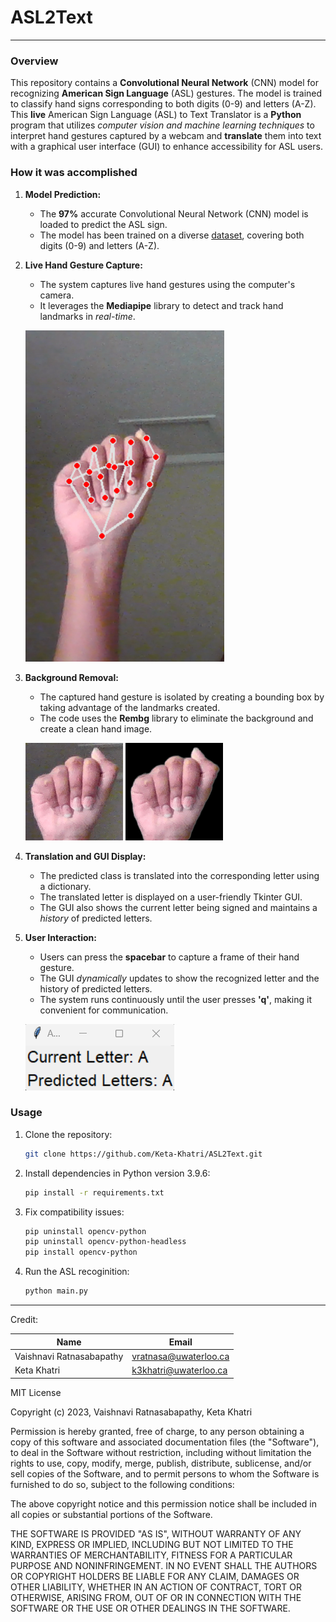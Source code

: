 # ASL2Text
---
### Overview

This repository contains a **Convolutional Neural Network** (CNN) model for recognizing **American Sign Language** (ASL) gestures. The model is trained to classify hand signs corresponding to both digits (0-9) and letters (A-Z). This **live** American Sign Language (ASL) to Text Translator is a **Python** program that utilizes *computer vision and machine learning techniques* to interpret hand gestures captured by a webcam and **translate** them into text with a graphical user interface (GUI) to enhance accessibility for ASL users.

### How it was accomplished

1. **Model Prediction:**
   - The **97%** accurate Convolutional Neural Network (CNN) model is loaded to predict the ASL sign.
   - The model has been trained on a diverse [dataset](https://www.kaggle.com/datasets/ayuraj/asl-dataset/data), covering both digits (0-9) and letters (A-Z).

2. **Live Hand Gesture Capture:**
   - The system captures live hand gestures using the computer's camera.
   - It leverages the **Mediapipe** library to detect and track hand landmarks in *real-time*.

   ![image1](images/landmarks.png)

3. **Background Removal:**
   - The captured hand gesture is isolated by creating a bounding box by taking advantage of the landmarks created.
   - The code uses the **Rembg** library to eliminate the background and create a clean hand image.

   ![image2](images/normal-background.png) ![image3](images/black-background.png)
4. **Translation and GUI Display:**
   - The predicted class is translated into the corresponding letter using a dictionary.
   - The translated letter is displayed on a user-friendly Tkinter GUI.
   - The GUI also shows the current letter being signed and maintains a *history* of predicted letters.
5. **User Interaction:**
   - Users can press the **spacebar** to capture a frame of their hand gesture.
   - The GUI *dynamically* updates to show the recognized letter and the history of predicted letters.
   - The system runs continuously until the user presses **'q'**, making it convenient for communication.
   
   ![image4](images/GUI-test.png)

### Usage

1. Clone the repository:
   ```bash
   git clone https://github.com/Keta-Khatri/ASL2Text.git
   ```
2. Install dependencies in Python version 3.9.6:
    ```bash
   pip install -r requirements.txt
   ```
3. Fix compatibility issues:
    ```bash
    pip uninstall opencv-python
    pip uninstall opencv-python-headless
    pip install opencv-python
    ```
4. Run the ASL recoginition:
    ```bash
   python main.py
   ```
---
Credit:

|Name|Email|
|----|-----|
|Vaishnavi Ratnasabapathy|vratnasa@uwaterloo.ca|
|Keta Khatri|k3khatri@uwaterloo.ca|

MIT License

Copyright (c) 2023, Vaishnavi Ratnasabapathy, Keta Khatri

Permission is hereby granted, free of charge, to any person obtaining a copy
of this software and associated documentation files (the "Software"), to deal
in the Software without restriction, including without limitation the rights
to use, copy, modify, merge, publish, distribute, sublicense, and/or sell
copies of the Software, and to permit persons to whom the Software is
furnished to do so, subject to the following conditions:

The above copyright notice and this permission notice shall be included in all
copies or substantial portions of the Software.

THE SOFTWARE IS PROVIDED "AS IS", WITHOUT WARRANTY OF ANY KIND, EXPRESS OR
IMPLIED, INCLUDING BUT NOT LIMITED TO THE WARRANTIES OF MERCHANTABILITY,
FITNESS FOR A PARTICULAR PURPOSE AND NONINFRINGEMENT. IN NO EVENT SHALL THE
AUTHORS OR COPYRIGHT HOLDERS BE LIABLE FOR ANY CLAIM, DAMAGES OR OTHER
LIABILITY, WHETHER IN AN ACTION OF CONTRACT, TORT OR OTHERWISE, ARISING FROM,
OUT OF OR IN CONNECTION WITH THE SOFTWARE OR THE USE OR OTHER DEALINGS IN THE
SOFTWARE.




